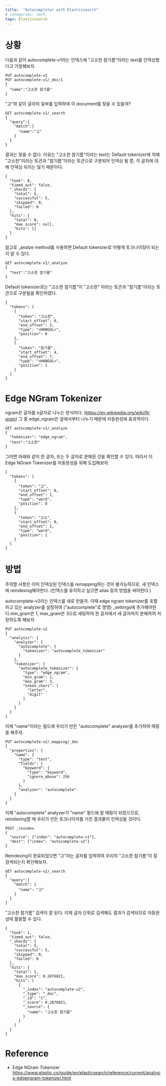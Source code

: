 ```yaml
---
title:  "Autocompleter with Elasticsearch"
# categories: tech
tags: Elasticsearch
---
```


# 상황
다음과 같이 autocomplete-v1라는 인덱스에 "고소한 참기름"이라는 text를 인덱싱했다고 가정해보자.
```
PUT autocomplete-v1
PUT autocomplete-v1/_doc/1
{
  "name":"고소한 참기름"
}
```

"고"와 같이 글자의 일부를 입력하여 이 document를 찾을 수 있을까?
```
GET autocomplete-v1/_search
{
  "query":{
    "match":{
      "name":"고"
    }
  }
}
```

결과는 찾을 수 없다. 이유는 "고소한 참기름"이라는 text는 Default tokenizer에 의해 "고소한"이라는 토큰과 "참기름"이라는 토큰으로 구분되어 인덱싱 될 뿐, 각 글자에 대해 인덱싱 되지는 않기 때문이다.
```
{
  "took": 8,
  "timed_out": false,
  "_shards": {
    "total": 5,
    "successful": 5,
    "skipped": 0,
    "failed": 0
  },
  "hits": {
    "total": 0,
    "max_score": null,
    "hits": []
  }
}
```

참고로 \_analze method를 사용하면 Default tokenizer로 어떻게 토크나이징이 되는지 알 수 있다. 
```
GET autocomplete-v1/_analyze
{
  "text":"고소한 참기름"
}
```

Default tokenizer로는 "고소한 참기름"이 "고소한" 이라는 토큰과 "참기름"이라는 토큰으로 구분됨을 확인하였다.
```
{
  "tokens": [
    {
      "token": "고소한",
      "start_offset": 0,
      "end_offset": 3,
      "type": "<HANGUL>",
      "position": 0
    },
    {
      "token": "참기름",
      "start_offset": 4,
      "end_offset": 7,
      "type": "<HANGUL>",
      "position": 1
    }
  ]
}
```

# Edge NGram Tokenizer
ngram은 글자를 n글자로 나누는 방식이다.  (https://en.wikipedia.org/wiki/N-gram)
그 중 edge_ngram은 앞에서부터 나누기 때문에 자동완성에 효과적이다.
```
GET autocomplete-v1/_analyze
{
  "tokenizer": "edge_ngram", 
  "text":"고소한"
}
```

그러면 아래와 같이 한 글자, 또는 두 글자로 분해된 것을 확인할 수 있다. 따라서 이 Edge NGram Tokenizer를 자동완성을 위해 도입해보자.
```
{
  "tokens": [
    {
      "token": "고",
      "start_offset": 0,
      "end_offset": 1,
      "type": "word",
      "position": 0
    },
    {
      "token": "고소",
      "start_offset": 0,
      "end_offset": 2,
      "type": "word",
      "position": 1
    }
  ]
}
```

# 방법
주의할 사항은 이미 인덱싱된 인덱스를 remapping하는 것이 불가능하므로, 새 인덱스에 reindexing해야한다. (인덱스를 유지하고 싶으면 alias 등의 방법을 써야한다.)

autocomplete-v2라는 인덱스를 새로 만들자. 이때 edge ngram tokenizer를 포함하고 있는 analyzer를 설정하여 ("autocomplete"로 명명) \_settings에 추가해야한다.min_gram은 1, max_gram은 3으로 세팅하여 한 글자에서 세 글자까지 분해하여 저장하도록 해보자.
```
PUT autocomplete-v2
{
  "analysis": {
    "analyzer": {
      "autocomplete": {
        "tokenizer": "autocomplete_tokenizer"
      }
    },
    "tokenizer": {
      "autocomplete_tokenizer": {
        "type": "edge_ngram",
        "min_gram": 1,
        "max_gram": 3,
        "token_chars": [
          "letter",
          "digit"
        ]
      }
    }
  }
}
```

이제 "name"이라는 필드에 우리가 만든 "autocomplete" analyzer를 추가하여 매핑을 해주자.
```
PUT autocomplete-v2/_mapping/_doc
{
  "properties": {
    "name": {
      "type": "text",
      "fields": {
        "keyword": {
          "type": "keyword",
          "ignore_above": 256
        }
      },
      "analyzer": "autocomplete"
    }
  }
}
```

이제 "autocomplete" analyzer가 "name" 필드에 잘 매핑이 되었으므로, reindexing할 때 우리가 만든 토크나이저를 거친 결과물이 인덱싱될 것이다.

```
POST _reindex
{
  "source": {"index": "autocomplete-v1"},
  "dest": {"index": "autocomplete-v2"}
}
```

Reindexing이 완료되었으면 "고"라는 글자를 입력하여 우리의 "고소한 참기름"이 잘 검색되는지 확인해보자.
```
GET autocomplete-v2/_search
{
  "query":{
    "match": {
      "name": "고"
    }
  }
}
```

"고소한 참기름" 검색이 잘 된다. 이제 글자 단위로 검색해도 결과가 검색되므로 자동완성에 활용할 수 있다.
```
{
  "took": 1,
  "timed_out": false,
  "_shards": {
    "total": 5,
    "successful": 5,
    "skipped": 0,
    "failed": 0
  },
  "hits": {
    "total": 1,
    "max_score": 0.2876821,
    "hits": [
      {
        "_index": "autocomplete-v2",
        "_type": "_doc",
        "_id": "1",
        "_score": 0.2876821,
        "_source": {
          "name": "고소한 참기름"
        }
      }
    ]
  }
}
```

# Reference 
- Edge NGram Tokenizer
https://www.elastic.co/guide/en/elasticsearch/reference/current/analysis-edgengram-tokenizer.html
